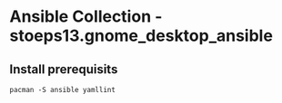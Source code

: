 # Ansible Collection - stoeps13.gnome_desktop_ansible

## Install prerequisits

```
pacman -S ansible yamllint
```
